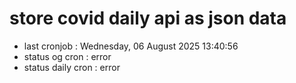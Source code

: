 # store covid daily api as json data

- last cronjob : Wednesday, 06 August 2025 13:40:56
- status og cron : error
- status daily cron : error
      
      